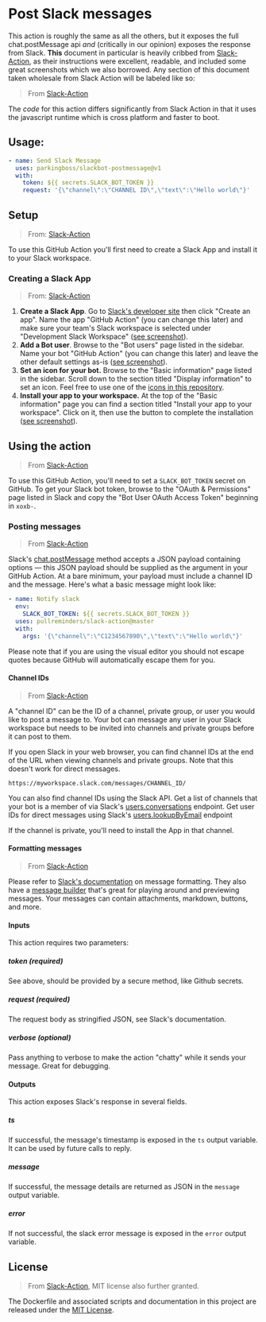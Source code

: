 # Post Slack messages

This action is roughly the same as all the others, but it exposes the full chat.postMessage api _and_ (critically in our opinion) exposes the response from Slack. **This** document in particular is heavily cribbed from [Slack-Action](https://github.com/abinoda/slack-action), as their instructions were excellent, readable, and included some great screenshots which we also borrowed. Any section of this document taken wholesale from Slack Action will be labeled like so:

> From [Slack-Action](https://github.com/abinoda/slack-action)

The _code_ for this action differs significantly from Slack Action in that it uses the javascript runtime which is cross platform and faster to boot.

## Usage:

```yaml
- name: Send Slack Message
  uses: parkingboss/slackbot-postmessage@v1
  with:
    token: ${{ secrets.SLACK_BOT_TOKEN }}
    request: '{\"channel\":\"CHANNEL ID\",\"text\":\"Hello world\"}'
```

## Setup

> From: [Slack-Action](https://github.com/abinoda/slack-action)

To use this GitHub Action you'll first need to create a Slack App and install it to your Slack workspace.

### Creating a Slack App

> From: [Slack-Action](https://github.com/abinoda/slack-action)

1. **Create a Slack App**. Go to [Slack's developer site](https://api.slack.com/apps) then click "Create an app". Name the app "GitHub Action" (you can change this later) and make sure your team's Slack workspace is selected under "Development Slack Workspace" ([see screenshot](docs/images/slack-app.png)).
2. **Add a Bot user**. Browse to the "Bot users" page listed in the sidebar. Name your bot "GitHub Action" (you can change this later) and leave the other default settings as-is ([see screenshot](docs/images/bot-user.png)).
3. **Set an icon for your bot.** Browse to the "Basic information" page listed in the sidebar. Scroll down to the section titled "Display information" to set an icon. Feel free to use one of the [icons in this repository](docs/app-icons).
4. **Install your app to your workspace.** At the top of the "Basic information" page you can find a section titled "Install your app to your workspace". Click on it, then use the button to complete the installation ([see screenshot](docs/images/install-slack-app.png)).

## Using the action

> From [Slack-Action](https://github.com/abinoda/slack-action)

To use this GitHub Action, you'll need to set a `SLACK_BOT_TOKEN` secret on GitHub. To get your Slack bot token, browse to the "OAuth & Permissions" page listed in Slack and copy the "Bot User OAuth Access Token" beginning in `xoxb-`.

### Posting messages

> From [Slack-Action](https://github.com/abinoda/slack-action)

Slack's [chat.postMessage](https://api.slack.com/methods/chat.postMessage) method accepts a JSON payload containing options — this JSON payload should be supplied as the argument in your GitHub Action. At a bare minimum, your payload must include a channel ID and the message. Here's what a basic message might look like:

```yaml
- name: Notify slack
  env:
    SLACK_BOT_TOKEN: ${{ secrets.SLACK_BOT_TOKEN }}
  uses: pullreminders/slack-action@master
  with:
    args: '{\"channel\":\"C1234567890\",\"text\":\"Hello world\"}'
```

Please note that if you are using the visual editor you should not escape quotes because GitHub will automatically escape them for you.

#### Channel IDs

> From [Slack-Action](https://github.com/abinoda/slack-action)

A "channel ID" can be the ID of a channel, private group, or user you would like to post a message to. Your bot can message any user in your Slack workspace but needs to be invited into channels and private groups before it can post to them.

If you open Slack in your web browser, you can find channel IDs at the end of the URL when viewing channels and private groups. Note that this doesn't work for direct messages.

```
https://myworkspace.slack.com/messages/CHANNEL_ID/
```

You can also find channel IDs using the Slack API. Get a list of channels that your bot is a member of via Slack's [users.conversations](https://api.slack.com/methods/users.conversations) endpoint. Get user IDs for direct messages using Slack's [users.lookupByEmail](https://api.slack.com/methods/users.lookupByEmail) endpoint

If the channel is private, you'll need to install the App in that channel.

#### Formatting messages

> From [Slack-Action](https://github.com/abinoda/slack-action)

Please refer to [Slack's documentation](https://api.slack.com/docs/messages) on message formatting. They also have a [message builder](https://api.slack.com/docs/messages/builder) that's great for playing around and previewing messages. Your messages can contain attachments, markdown, buttons, and more.

#### Inputs

This action requires two parameters:

##### token (**required**)

See above, should be provided by a secure method, like Github secrets.

##### request (**required**)

The request body as stringified JSON, see Slack's documentation.

##### verbose (optional)

Pass anything to verbose to make the action "chatty" while it sends your message. Great for debugging.

#### Outputs

This action exposes Slack's response in several fields.

##### ts

If successful, the message's timestamp is exposed in the `ts` output variable. It can be used by future calls to reply.

##### message

If successful, the message details are returned as JSON in the `message` output variable.

##### error

If not successful, the slack error message is exposed in the `error` output variable.

## License

> From [Slack-Action](https://github.com/abinoda/slack-action), MIT license also further granted.

The Dockerfile and associated scripts and documentation in this project are released under the [MIT License](LICENSE).

